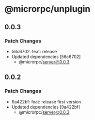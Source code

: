 # @microrpc/unplugin

## 0.0.3

### Patch Changes

- 56c6702: feat: release
- Updated dependencies [56c6702]
  - @microrpc/server@0.0.3

## 0.0.2

### Patch Changes

- 9a422bf: feat: release first version
- Updated dependencies [9a422bf]
  - @microrpc/server@0.0.2
